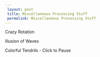 ```yaml
---
 layout: post
 title: Miscellaneous Processing Stuff
 permalink: Miscellaneous Processing Stuff
---
```


Crazy Rotation
<canvas data-processing-sources="/assets/files/CrazyRotation.pde"></canvas>

Illusion of Waves
<canvas data-processing-sources="/assets/files/WavesSketch.pde"></canvas>

Colorful Tendrils - Click to Pause
<canvas data-processing-sources="/assets/files/ColorfulTendrils.pde"></canvas>

